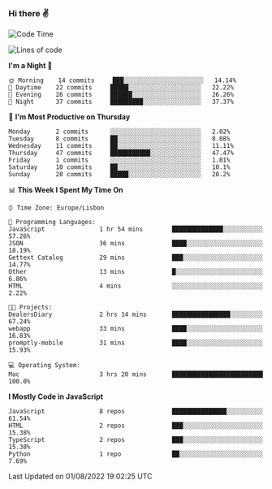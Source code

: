 ### Hi there :v:

<!--
**eusebioaddsilva/eusebioaddsilva** is a ✨ _special_ ✨ repository because its `README.md` (this file) appears on your GitHub profile.

<!--START_SECTION:waka-->
![Code Time](http://img.shields.io/badge/Code%20Time-3%20hrs%2020%20mins-blue)

![Lines of code](https://img.shields.io/badge/From%20Hello%20World%20I%27ve%20Written-630%20Thousand%20lines%20of%20code-blue)

**I'm a Night 🦉** 

```text
🌞 Morning    14 commits     ███░░░░░░░░░░░░░░░░░░░░░░   14.14% 
🌆 Daytime    22 commits     █████░░░░░░░░░░░░░░░░░░░░   22.22% 
🌃 Evening    26 commits     ██████░░░░░░░░░░░░░░░░░░░   26.26% 
🌙 Night      37 commits     █████████░░░░░░░░░░░░░░░░   37.37%

```
📅 **I'm Most Productive on Thursday** 

```text
Monday       2 commits      ░░░░░░░░░░░░░░░░░░░░░░░░░   2.02% 
Tuesday      8 commits      ██░░░░░░░░░░░░░░░░░░░░░░░   8.08% 
Wednesday    11 commits     ██░░░░░░░░░░░░░░░░░░░░░░░   11.11% 
Thursday     47 commits     ███████████░░░░░░░░░░░░░░   47.47% 
Friday       1 commits      ░░░░░░░░░░░░░░░░░░░░░░░░░   1.01% 
Saturday     10 commits     ██░░░░░░░░░░░░░░░░░░░░░░░   10.1% 
Sunday       20 commits     █████░░░░░░░░░░░░░░░░░░░░   20.2%

```


📊 **This Week I Spent My Time On** 

```text
⌚︎ Time Zone: Europe/Lisbon

💬 Programming Languages: 
JavaScript               1 hr 54 mins        ██████████████░░░░░░░░░░░   57.26% 
JSON                     36 mins             ████░░░░░░░░░░░░░░░░░░░░░   18.19% 
Gettext Catalog          29 mins             ███░░░░░░░░░░░░░░░░░░░░░░   14.77% 
Other                    13 mins             █░░░░░░░░░░░░░░░░░░░░░░░░   6.86% 
HTML                     4 mins              ░░░░░░░░░░░░░░░░░░░░░░░░░   2.22%

🐱‍💻 Projects: 
DealersDiary             2 hrs 14 mins       ████████████████░░░░░░░░░   67.24% 
webapp                   33 mins             ████░░░░░░░░░░░░░░░░░░░░░   16.83% 
promptly-mobile          31 mins             ████░░░░░░░░░░░░░░░░░░░░░   15.93%

💻 Operating System: 
Mac                      3 hrs 20 mins       █████████████████████████   100.0%

```

**I Mostly Code in JavaScript** 

```text
JavaScript               8 repos             ███████████████░░░░░░░░░░   61.54% 
HTML                     2 repos             ███░░░░░░░░░░░░░░░░░░░░░░   15.38% 
TypeScript               2 repos             ███░░░░░░░░░░░░░░░░░░░░░░   15.38% 
Python                   1 repo              ██░░░░░░░░░░░░░░░░░░░░░░░   7.69%

```



 Last Updated on 01/08/2022 19:02:25 UTC
<!--END_SECTION:waka-->
